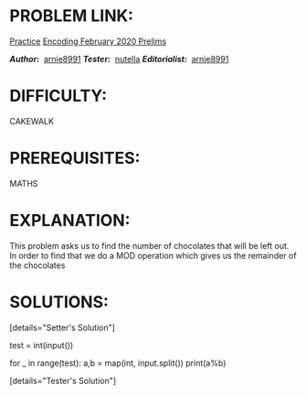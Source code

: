 
# PROBLEM LINK:

[Practice](https://www.codechef.com/ENC2020/problems/ECFBP201)
[Encoding February 2020 Prelims](https://www.codechef.com/ENC2020)

***Author:***  [arnie8991](https://www.codechef.com/users/arnie8991)
***Tester:***  [nutella](https://www.codechef.com/users/nuttela)
***Editorialist:***  [arnie8991](https://www.codechef.com/users/arnie8991)

# DIFFICULTY:
CAKEWALK

# PREREQUISITES:
MATHS
 
# EXPLANATION:

This problem asks us to find the number of chocolates that will be left out. In order to find that we do a MOD operation which gives us the remainder of the chocolates

# SOLUTIONS:

[details="Setter's Solution"]

test = int(input())

for _ in range(test):
    a,b = map(int, input.split()) 
    print(a%b)

[details="Tester's Solution"]
